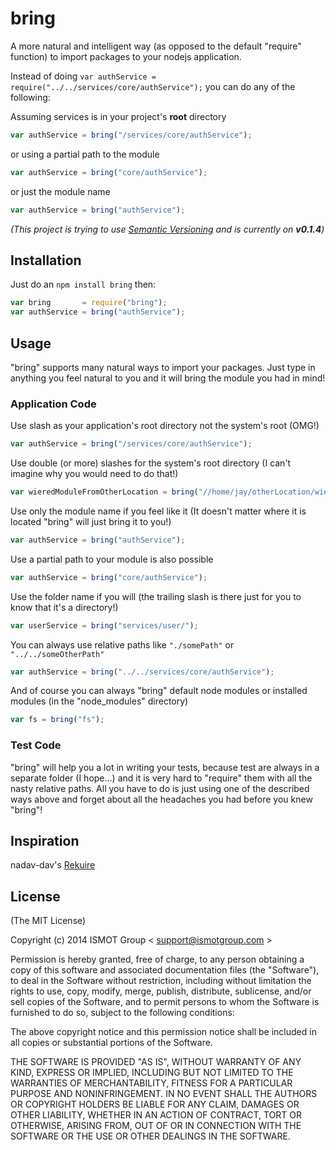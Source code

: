 # bring

A more natural and intelligent way (as opposed to the default "require" function) to import packages to your nodejs application.

Instead of doing ```var authService = require("../../services/core/authService");``` you can do any of the following:

Assuming services is in your project's **root** directory
```js
var authService = bring("/services/core/authService");
```
or using a partial path to the module
```js
var authService = bring("core/authService");
```
or just the module name
```js
var authService = bring("authService");
```

*(This project is trying to use [Semantic Versioning](http://semver.org/) and is currently on __v0.1.4__)*
## Installation

Just do an ```npm install bring``` then:
```js
var bring       = require("bring");
var authService = bring("authService");
```

## Usage
"bring" supports many natural ways to import your packages. Just type in anything you feel natural to you and it will bring the module you had in mind!

### Application Code

Use slash as your application's root directory not the system's root (OMG!)

```js
var authService = bring("/services/core/authService");
```

Use double (or more) slashes for the system's root directory (I can't imagine why you would need to do that!)

```js
var wieredModuleFromOtherLocation = bring("//home/jay/otherLocation/wieredModule");
```

Use only the module name if you feel like it (It doesn't matter where it is located "bring" will just bring it to you!)

```js
var authService = bring("authService");
```

Use a partial path to your module is also possible

```js
var authService = bring("core/authService");
```

Use the folder name if you will (the trailing slash is there just for you to know that it's a directory!)

```js
var userService = bring("services/user/");
```

You can always use relative paths like ```"./somePath"``` or ```"../../someOtherPath"```

```js
var authService = bring("../../services/core/authService");
```

And of course you can always "bring" default node modules or installed modules (in the "node_modules" directory)

```js
var fs = bring("fs");
```

### Test Code
"bring" will help you a lot in writing your tests, because test are always in a separate folder (I hope...) and it is very hard to "require" them with all the nasty relative paths. All you have to do is just using one of the described ways above and forget about all the headaches you had before you knew "bring"!

## Inspiration
nadav-dav's [Rekuire](https://github.com/nadav-dav/rekuire)

## License

(The MIT License)

Copyright (c) 2014 ISMOT Group < support@ismotgroup.com >

Permission is hereby granted, free of charge, to any person obtaining a copy
of this software and associated documentation files (the "Software"), to deal
in the Software without restriction, including without limitation the rights
to use, copy, modify, merge, publish, distribute, sublicense, and/or sell
copies of the Software, and to permit persons to whom the Software is
furnished to do so, subject to the following conditions:

The above copyright notice and this permission notice shall be included in
all copies or substantial portions of the Software.

THE SOFTWARE IS PROVIDED "AS IS", WITHOUT WARRANTY OF ANY KIND, EXPRESS OR
IMPLIED, INCLUDING BUT NOT LIMITED TO THE WARRANTIES OF MERCHANTABILITY,
FITNESS FOR A PARTICULAR PURPOSE AND NONINFRINGEMENT. IN NO EVENT SHALL THE
AUTHORS OR COPYRIGHT HOLDERS BE LIABLE FOR ANY CLAIM, DAMAGES OR OTHER
LIABILITY, WHETHER IN AN ACTION OF CONTRACT, TORT OR OTHERWISE, ARISING FROM,
OUT OF OR IN CONNECTION WITH THE SOFTWARE OR THE USE OR OTHER DEALINGS IN
THE SOFTWARE.

